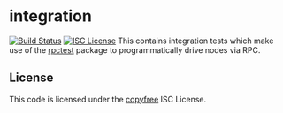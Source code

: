 integration
===========
[![Build Status](http://img.shields.io/travis/parallelcointeam/pod.svg)](https://travis-ci.org/parallelcointeam/pod)
[![ISC License](http://img.shields.io/badge/license-ISC-blue.svg)](http://copyfree.org)
This contains integration tests which make use of the
[rpctest](https://github.com/parallelcointeam/pod/tree/master/integration/rpctest)
package to programmatically drive nodes via RPC.
## License
This code is licensed under the [copyfree](http://copyfree.org) ISC License.
